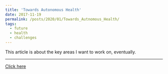 ```yaml
---
title: 'Towards Autonomous Health'
date: 2017-11-19
permalink: /posts/2020/01/Towards_Autnomous_Health/
tags:
  - future
  - health
  - challenges
---
```

This article is about the key areas I want to work on, eventually. 

---

[Click here](https://citizenoflonelyplanet.blogspot.com/2020/01/towards-autonomoushealth-where-and-how.html)

